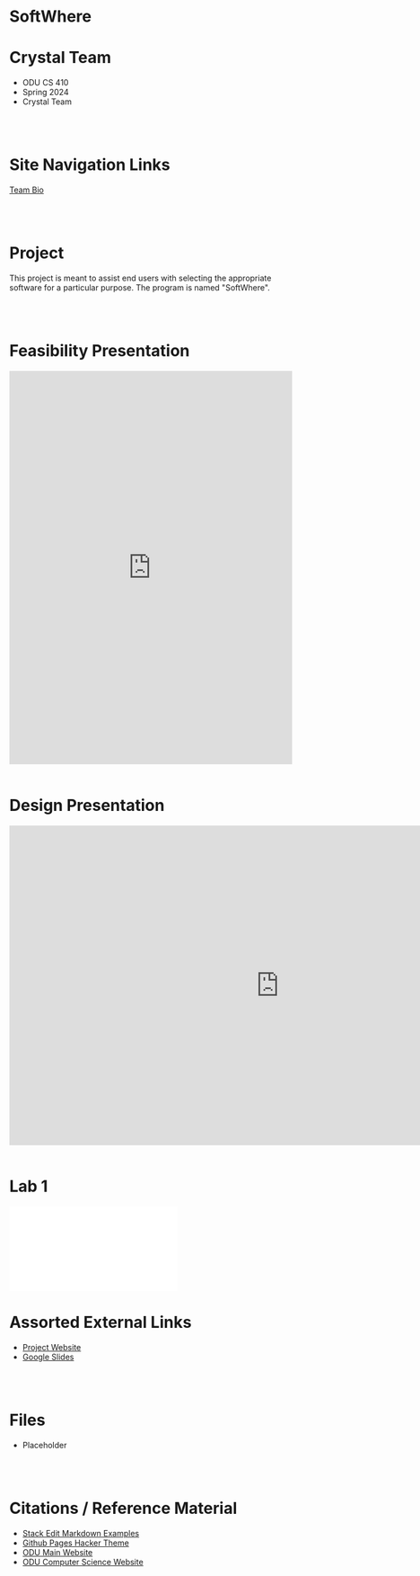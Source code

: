 # SoftWhere

# Crystal Team
- ODU CS 410
- Spring 2024
- Crystal Team


<br>
<br>

# Site Navigation Links
[Team Bio](team_bio.md)


<br>
<br>


# Project
This project is meant to assist end users with selecting the appropriate software for a particular purpose. The program is named "SoftWhere".

<br>
<br>

# Feasibility Presentation
<iframe
src="https://docs.google.com/presentation/d/e/2PACX-1vSaeoCPtZjtZ9KiRrefxHxsNMJFQV60elhntqqDzTHL3oQ_2MmSTsSll9bGQTXRbAE26xRX7lCCEf06/embed?start=true&loop=true&delayms=3000"
frameborder="0"
height="700"
width="100%"
allowfullscreen="true"
mozallowfullscreen="true"
webkitallowfullscreen="true">
</iframe>

<br>
<br>

# Design Presentation
<iframe src="https://docs.google.com/presentation/d/e/2PACX-1vQHAQOmdewpQK-Byc6OzqNkcqxZnLjRMvstPZ1pFkpnJCTwnJN4CehnHMbi_blBwf_gio1JYNreka9d/embed?start=false&loop=false&delayms=3000" frameborder="0" width="960" height="569" allowfullscreen="true" mozallowfullscreen="true" webkitallowfullscreen="true"></iframe>
<br>
<br>

# Lab 1

<!-- Learned from: https://stackoverflow.com/questions/39777166/display-pdf-image-in-markdown -->
<object data="Crystal_Group_Lab_1.pdf" type="application/pdf" width="700px" height="700px">
    <embed src="Crystal_Group_Lab_1.pdf">
    </embed>
</object>


# Assorted External Links
- [Project Website](https://rgera002.github.io/Spring-2024-Crystal-Team-CS410/)
- [Google Slides](https://docs.google.com/presentation/d/1V-B-J1mgXTi4ozUaZv1W4ieMAi7zzdfW2sztKeJuYuo/edit#slide=id.p)

<br>
<br>

# Files
- Placeholder

<br>
<br>


# Citations / Reference Material
- [Stack Edit Markdown Examples](https://stackedit.io/app#)
- [Github Pages Hacker Theme](https://pages-themes.github.io/hacker/)
- [ODU Main Website](https://www.odu.edu/)
- [ODU Computer Science Website](https://www.odu.edu/computer-science)

<br>
<br>
